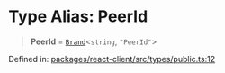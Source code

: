# Type Alias: PeerId

> **PeerId** = [`Brand`](Brand.md)\<`string`, `"PeerId"`\>

Defined in: [packages/react-client/src/types/public.ts:12](https://github.com/fishjam-cloud/web-client-sdk/blob/cca0d7a57568ca97560c29d27fcd8b63f2678492/packages/react-client/src/types/public.ts#L12)
